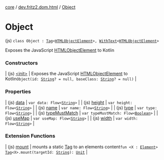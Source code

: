 [core](../../index.md) / [dev.fritz2.dom.html](../index.md) / [Object](./index.md)

# Object

(js) `class Object : `[`Tag`](../../dev.fritz2.dom/-tag/index.md)`<`[`HTMLObjectElement`](https://kotlinlang.org/api/latest/jvm/stdlib/org.w3c.dom/-h-t-m-l-object-element/index.html)`>, `[`WithText`](../../dev.fritz2.dom/-with-text/index.md)`<`[`HTMLObjectElement`](https://kotlinlang.org/api/latest/jvm/stdlib/org.w3c.dom/-h-t-m-l-object-element/index.html)`>`

Exposes the JavaScript [HTMLObjectElement](https://developer.mozilla.org/en/docs/Web/API/HTMLObjectElement) to Kotlin

### Constructors

| (js) [&lt;init&gt;](-init-.md) | Exposes the JavaScript [HTMLObjectElement](https://developer.mozilla.org/en/docs/Web/API/HTMLObjectElement) to Kotlin`Object(id: `[`String`](https://kotlinlang.org/api/latest/jvm/stdlib/kotlin/-string/index.html)`? = null, baseClass: `[`String`](https://kotlinlang.org/api/latest/jvm/stdlib/kotlin/-string/index.html)`? = null)` |

### Properties

| (js) [data](data.md) | `var data: Flow<`[`String`](https://kotlinlang.org/api/latest/jvm/stdlib/kotlin/-string/index.html)`>` |
| (js) [height](height.md) | `var height: Flow<`[`String`](https://kotlinlang.org/api/latest/jvm/stdlib/kotlin/-string/index.html)`>` |
| (js) [name](name.md) | `var name: Flow<`[`String`](https://kotlinlang.org/api/latest/jvm/stdlib/kotlin/-string/index.html)`>` |
| (js) [type](type.md) | `var type: Flow<`[`String`](https://kotlinlang.org/api/latest/jvm/stdlib/kotlin/-string/index.html)`>` |
| (js) [typeMustMatch](type-must-match.md) | `var typeMustMatch: Flow<`[`Boolean`](https://kotlinlang.org/api/latest/jvm/stdlib/kotlin/-boolean/index.html)`>` |
| (js) [useMap](use-map.md) | `var useMap: Flow<`[`String`](https://kotlinlang.org/api/latest/jvm/stdlib/kotlin/-string/index.html)`>` |
| (js) [width](width.md) | `var width: Flow<`[`String`](https://kotlinlang.org/api/latest/jvm/stdlib/kotlin/-string/index.html)`>` |

### Extension Functions

| (js) [mount](../../dev.fritz2.dom/mount.md) | mounts a static [Tag](../../dev.fritz2.dom/-tag/index.md) to an elements content`fun <X : `[`Element`](https://kotlinlang.org/api/latest/jvm/stdlib/org.w3c.dom/-element/index.html)`> `[`Tag`](../../dev.fritz2.dom/-tag/index.md)`<X>.mount(targetId: `[`String`](https://kotlinlang.org/api/latest/jvm/stdlib/kotlin/-string/index.html)`): `[`Unit`](https://kotlinlang.org/api/latest/jvm/stdlib/kotlin/-unit/index.html) |

